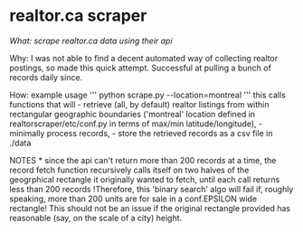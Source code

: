
# realtor.ca scraper
*What: scrape realtor.ca data using their api*

Why: I was not able to find a decent automated way of collecting realtor postings, so made this quick attempt. Successful at pulling a bunch of records daily since.

How: example usage
'''
python scrape.py --location=montreal
'''
this calls functions that will
    - retrieve (all, by default) realtor listings from within rectangular geographic boundaries ('montreal' location defined in realtorscraper/etc/conf.py in terms of max/min latitude/longitude), 
    - minimally process records, 
    - store the retrieved records as a csv file in ./data

NOTES
    * since the api can't return more than 200 records at a time, the record fetch function recursively calls itself on two halves of the geogrphical rectangle it originally wanted to fetch, until each call returns less than 200 records
    !Therefore, this 'binary search' algo will fail if, roughly speaking, more than 200 units are for sale in a conf.EPSILON wide rectangle! This should not be an issue if the original rectangle provided has reasonable (say, on the scale of a city) height.

